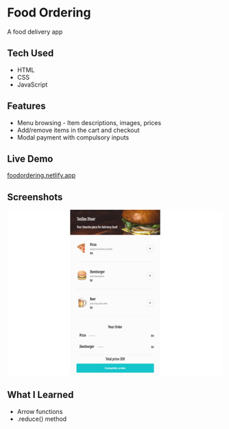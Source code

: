 # Food Ordering

A food delivery app

## Tech Used

- HTML
- CSS
- JavaScript

## Features

- Menu browsing - Item descriptions, images, prices
- Add/remove items in the cart and checkout
- Modal payment with compulsory inputs

## Live Demo

[foodordering.netlify.app](https://foodordering.netlify.app/)

## Screenshots

![Screenshot of a food ordering app interface showing a menu with pizza, hamburger, and beer options, each with descriptions, prices, and add buttons. The order summary below lists pizza and hamburger with their prices, a total price of 26 dollars, and a prominent Complete order button. The app header reads TenTen Diner, your favorite place for delicious food. The design is clean and inviting, evoking a friendly and appetizing atmosphere.](foodOrdering.png)

## What I Learned

- Arrow functions
- .reduce() method
